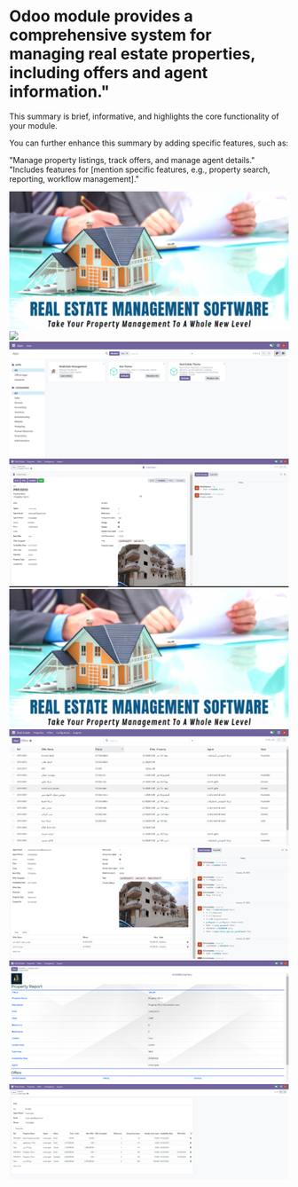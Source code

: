 #  Odoo module provides a comprehensive system for managing real estate properties, including offers and agent information."

This summary is brief, informative, and highlights the core functionality of your module.

You can further enhance this summary by adding specific features, such as:

"Manage property listings, track offers, and manage agent details."
"Includes features for [mention specific features, e.g., property search, reporting, workflow management]."

![](https://github.com/AbdulrahmanElsharef/odoo_Real_Estate/blob/main/app_image/home.PNG)
![](https://github.com/AbdulrahmanElsharef/odoo_Real_Estate/blob/main/app_image/all_propert.PNG)
![](https://github.com/AbdulrahmanElsharef/odoo_Real_Estate/blob/main/app_image/app.PNG)
![](https://github.com/AbdulrahmanElsharef/odoo_Real_Estate/blob/main/app_image/form.PNG)
![](https://github.com/AbdulrahmanElsharef/odoo_Real_Estate/blob/main/app_image/home.PNG)
![](https://github.com/AbdulrahmanElsharef/odoo_Real_Estate/blob/main/app_image/offer.PNG)
![](https://github.com/AbdulrahmanElsharef/odoo_Real_Estate/blob/main/app_image/offers.PNG)
![](https://github.com/AbdulrahmanElsharef/odoo_Real_Estate/blob/main/app_image/report.PNG)
![](https://github.com/AbdulrahmanElsharef/odoo_Real_Estate/blob/main/app_image/agent.PNG)
